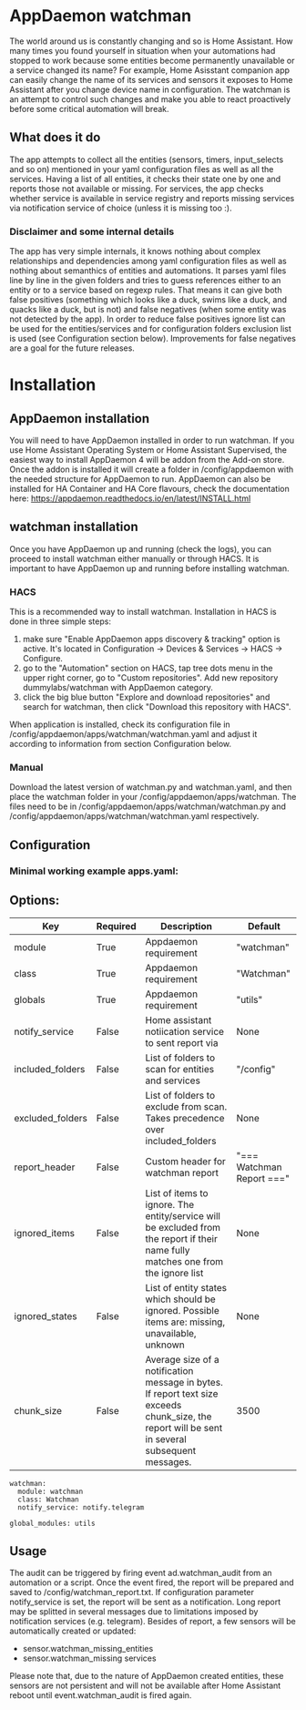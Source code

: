 # AppDaemon watchman

The world around us is constantly changing and so is Home Assistant. How many times you found yourself in situation when your automations had stopped to work because some entities become permanently unavailable or a service changed its name? For example, Home Asisstant companion app can easily change the name of its services and sensors it exposes to Home Assistant after you change device name in configuration. The watchman is an attempt to control such changes and make you able to react proactively before some critical automation will break.

## What does it do
The app attempts to collect all the entities (sensors, timers, input_selects and so on) mentioned in your yaml configuration files as well as all the services. Having a list of all entities, it checks their state one by one and reports those not available or missing. For services, the app checks whether service is available in service registry and reports missing services via notification service of choice (unless it is missing too :). 

### Disclaimer and some internal details
The app has very simple internals, it knows nothing about complex relationships and dependencies among yaml configuration files as well as nothing about semanthics of entities and automations. It parses yaml files line by line in the given folders and tries to guess references either to an entity or to a service based on regexp rules. That means it can give both false positives (something which looks like a duck, swims like a duck, and quacks like a duck, but is not) and false negatives (when some entity was not detected by the app). In order to reduce false positives ignore list can be used for the entities/services and for configuration folders exclusion list is used (see Configuration section below). Improvements for false negatives are a goal for the future releases. 

# Installation

## AppDaemon installation 

You will need to have AppDaemon installed in order to run watchman. If you use Home Assistant Operating System or Home Assistant Supervised, the easiest way to install AppDaemon 4 will be addon from the Add-on store. Once the addon is installed it will create a folder in /config/appdaemon with the needed structure for AppDaemon to run. AppDaemon can also be installed for HA Container and HA Core flavours, check the documentation here: https://appdaemon.readthedocs.io/en/latest/INSTALL.html 

## watchman installation 
Once you have AppDaemon up and running (check the logs), you can proceed to install watchman either manually or through HACS. It is important to have AppDaemon up and running before installing watchman.

### HACS 
This is a recommended way to install watchman. Installation in HACS is done in three simple steps:
1. make sure "Enable AppDaemon apps discovery & tracking" option is active. It's located in Configuration -> Devices & Services -> HACS -> Configure. 
2. go to the "Automation" section on HACS, tap tree dots menu in the upper right corner, go to "Custom repositories". Add new repository dummylabs/watchman with AppDaemon category.
3. click the big blue button "Explore and download repositories" and search for watchman, then click "Download this repository with HACS". 

When application is installed, check its configuration file in /config/appdaemon/apps/watchman/watchman.yaml and adjust it according to information from section Configuration below.

### Manual 
Download the latest version of watchman.py and watchman.yaml, and then place the watchman folder in your /config/appdaemon/apps/watchman. The files need to be in /config/appdaemon/apps/watchman/watchman.py and /config/appdaemon/apps/watchman/watchman.yaml respectively. 

## Configuration

### Minimal working example apps.yaml:

Options:
---

Key | Required | Description | Default 
------------ | ------------- | ------------- | ------------- 
module | True | Appdaemon requirement | "watchman"
class | True | Appdaemon requirement | "Watchman" 
globals | True | Appdaemon requirement | "utils"
notify_service | False | Home assistant notiication service to sent report via | None 
included_folders | False | List of folders to scan for entities and services | "/config"
excluded_folders | False | List of folders to exclude from scan. Takes precedence over included_folders | None
report_header | False | Custom header for watchman report | "=== Watchman Report ==="
ignored_items | False | List of items to ignore. The entity/service will be excluded from the report if their name fully matches one from the ignore list | None
ignored_states | False | List of entity states which should be ignored. Possible items are: missing, unavailable, unknown | None
chunk_size | False | Average size of a notification message in bytes. If report text size exceeds chunk_size, the report will be sent in several subsequent messages. | 3500


```
watchman:
  module: watchman
  class: Watchman
  notify_service: notify.telegram

global_modules: utils
```

## Usage

The audit can be triggered by firing event ad.watchman_audit from an automation or a script. Once the event fired, the report will be prepared and saved to /config/watchman_report.txt. If configuration parameter notify_service is set, the report will be sent as a notification. Long report may be splitted in several messages due to limitations imposed by notification services (e.g. telegram). Besides of report, a few sensors will be automatically created or updated:

- sensor.watchman_missing_entities
- sensor.watchman_missing services

Please note that, due to the nature of AppDaemon created entities, these sensors are not persistent and will not be available after Home Assistant reboot until event.watchman_audit is fired again.
